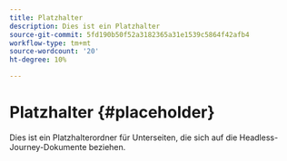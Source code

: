 ```yaml
---
title: Platzhalter
description: Dies ist ein Platzhalter
source-git-commit: 5fd190b50f52a3182365a31e1539c5864f42afb4
workflow-type: tm+mt
source-wordcount: '20'
ht-degree: 10%

---
```



# Platzhalter {#placeholder}

Dies ist ein Platzhalterordner für Unterseiten, die sich auf die Headless-Journey-Dokumente beziehen.
